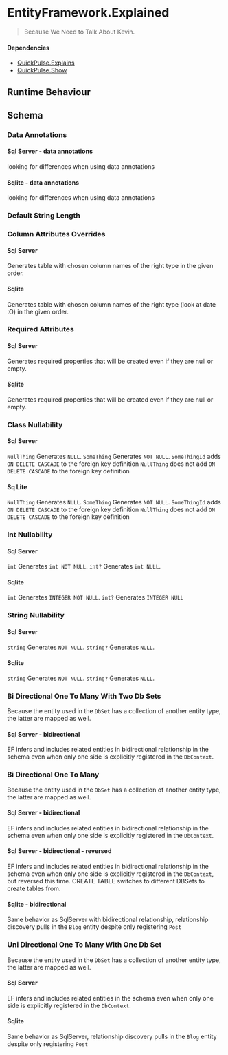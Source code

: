 # EntityFramework.Explained
> Because We Need to Talk About Kevin.
#### Dependencies
* [QuickPulse.Explains](https://github.com/kilfour/QuickPulse.Explains)
* [QuickPulse.Show](https://github.com/kilfour/QuickPulse.Show)
## Runtime Behaviour
## Schema
### Data Annotations
#### Sql Server - data annotations
looking for differences when using data annotations
#### Sqlite - data annotations
looking for differences when using data annotations
### Default String Length
### Column Attributes Overrides
#### Sql Server
Generates table with chosen column names of the right type in the given order.
#### Sqlite
Generates table with chosen column names of the right type (look at date :O) in the given order.
### Required Attributes
#### Sql Server
Generates required properties that will be created even if they are null or empty.
#### Sqlite
Generates required properties that will be created even if they are null or empty.
### Class Nullability
#### Sql Server
`NullThing` Generates `NULL`.
`SomeThing` Generates `NOT NULL`.
`SomeThingId` adds `ON DELETE CASCADE` to the foreign key definition
`NullThing` does not add `ON DELETE CASCADE` to the foreign key definition
#### Sq Lite
`NullThing` Generates `NULL`.
`SomeThing` Generates `NOT NULL`.
`SomeThingId` adds `ON DELETE CASCADE` to the foreign key definition
`NullThing` does not add `ON DELETE CASCADE` to the foreign key definition
### Int Nullability
#### Sql Server
`int` Generates `int NOT NULL`.
`int?` Generates `int NULL`.
#### Sqlite
`int` Generates `INTEGER NOT NULL`.
`int?` Generates `INTEGER NULL`
### String Nullability
#### Sql Server
`string` Generates `NOT NULL`.
`string?` Generates `NULL`.
#### Sqlite
`string` Generates `NOT NULL`.
`string?` Generates `NULL`.
### Bi Directional One To Many With Two Db Sets
Because the entity used in the `DbSet` has a collection of another entity type, the latter are mapped as well.
#### Sql Server - bidirectional
EF infers and includes related entities in bidirectional relationship in the schema even when only one side is explicitly registered in the `DbContext`.
### Bi Directional One To Many
Because the entity used in the `DbSet` has a collection of another entity type, the latter are mapped as well.
#### Sql Server - bidirectional
EF infers and includes related entities in bidirectional relationship in the schema even when only one side is explicitly registered in the `DbContext`.
#### Sql Server - bidirectional - reversed
EF infers and includes related entities in bidirectional relationship in the schema even when only one side is explicitly registered in the `DbContext`, but reversed this time. CREATE TABLE switches to different DBSets to create tables from.
#### Sqlite - bidirectional
Same behavior as SqlServer with bidirectional relationship, relationship discovery pulls in the `Blog` entity despite only registering `Post`
### Uni Directional One To Many With One Db Set
Because the entity used in the `DbSet` has a collection of another entity type, the latter are mapped as well.
#### Sql Server
EF infers and includes related entities in the schema even when only one side is explicitly registered in the `DbContext`.
#### Sqlite
Same behavior as SqlServer, relationship discovery pulls in the `Blog` entity despite only registering `Post`
